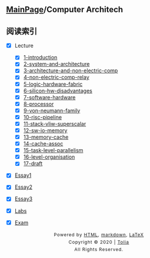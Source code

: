 ## [MainPage](../index.md)/Computer Architech

## 阅读索引

- [x] Lecture
  - [x] [1-introduction](slides/01-introduction.md)
  - [x] [2-system-and-architecture](slides/02-system-and-architecture.md)
  - [x] [3-architecture-and-non-electric-comp](slides/03-architecture-and-non-electric-comp.md)
  - [x] [4-non-electric-comp-relay](slides/04-non-electric-comp-relay.md)
  - [x] [5-logic-hardware-fabric](slides/05-logic-hardware-fabric.md)
  - [x] [6-silicon-hw-disadvantages](slides/06-silicon-hw-disadvantages.md)
  - [x] [7-software-hardware](slides/07-software-hardware.md)
  - [x] [8-processor](slides/08-processor.md)
  - [x] [9-von-neumann-family](slides/09-von-neumann-family.md)
  - [x] [10-risc-pipeline](slides/10-risc-pipeline.md)
  - [x] [11-stack-vliw-superscalar](slides/11-stack-vliw-superscalar.md)
  - [x] [12-sw-io-memory](slides/12-sw-io-memory.md)
  - [x] [13-memory-cache](slides/13-memory-cache.md)
  - [x] [14-cache-assoc](slides/14-cache-assoc.md)
  - [x] [15-task-level-parallelism](slides/15-task-level-parallelism.md)
  - [x] [16-level-organisation](slides/16-level-organisation.md)
  - [x] [17-draft](slides/17-draft.md)

- [x] [Essay1](Essay1.md)
- [x] [Essay2](Essay2.md)
- [x] [Essay3](Essay3.md)
- [x] [Labs](Labs.md)
- [x] [Exam](Exam.md)


<style type="text/css">
    #footer {
        position: relative;
        margin: 0 auto;
        line-height: 20px;
        text-align: center;
        font-size: 12px;
        letter-spacing: 1px;
    }
 
    .content {
        height: 1800px;
        width: 100%;
        text-align: center;
    }
</style>

<div id="footer">
    Powered by
    <a href="https://html5up.net">HTML</a>, 
    <a href="https://markdown.com.cn/">markdown</a>, 
    <a href="https://www.latex-project.org/">LaTeX</a>
    <br>
    Copyright © 2020 | 
    <a href="https://tolia-gh.github.io">Tolia</a>
    <br>
    All Rights Reserved.
    <br>
</div>